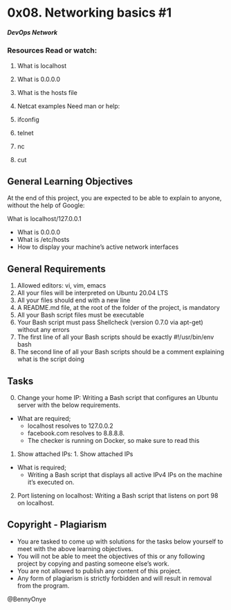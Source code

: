 # 0x08. Networking basics #1
##### DevOps Network

### Resources Read or watch:

1. What is localhost
2. What is 0.0.0.0
3. What is the hosts file
4. Netcat examples
Need man or help:

1. ifconfig
2. telnet
3. nc
4. cut

## General Learning Objectives
At the end of this project, you are expected to be able to explain to anyone, without the help of Google:

What is localhost/127.0.0.1
* What is 0.0.0.0
* What is /etc/hosts
* How to display your machine’s active network interfaces

## General Requirements

1. Allowed editors: vi, vim, emacs
2. All your files will be interpreted on Ubuntu 20.04 LTS
3. All your files should end with a new line
4. A README.md file, at the root of the folder of the project, is mandatory
5. All your Bash script files must be executable
6. Your Bash script must pass Shellcheck (version 0.7.0 via apt-get) without any errors
7. The first line of all your Bash scripts should be exactly #!/usr/bin/env bash
8. The second line of all your Bash scripts should be a comment explaining what is the script doing

## Tasks

0. Change your home IP: Writing a Bash script that configures an Ubuntu server with the below requirements.
* What are required;
  - localhost resolves to 127.0.0.2
  - facebook.com resolves to 8.8.8.8.
  - The checker is running on Docker, so make sure to read this

1. Show attached IPs: 1. Show attached IPs
* What is required;
  - Writing a Bash script that displays all active IPv4 IPs on the machine it’s executed on.

2. Port listening on localhost: Writing a Bash script that listens on port 98 on localhost.

## Copyright - Plagiarism
* You are tasked to come up with solutions for the tasks below yourself to meet with the above learning objectives.
* You will not be able to meet the objectives of this or any following project by copying and pasting someone else’s work.
* You are not allowed to publish any content of this project.
* Any form of plagiarism is strictly forbidden and will result in removal from the program.


@BennyOnye
